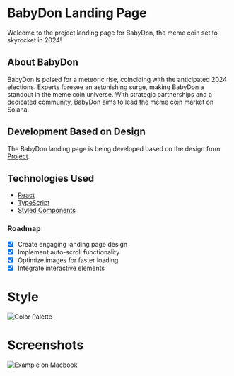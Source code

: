 # BabyDon Landing Page

Welcome to the project landing page for BabyDon, the meme coin set to skyrocket in 2024!

## About BabyDon

BabyDon is poised for a meteoric rise, coinciding with the anticipated 2024 elections. Experts foresee an astonishing surge, making BabyDon a standout in the meme coin universe. With strategic partnerships and a dedicated community, BabyDon aims to lead the meme coin market on Solana.

## Development Based on Design

The BabyDon landing page is being developed based on the design from [Project](https://www.behance.net/gallery/198996577/Meme-coin-website?tracking_source=search_projects|landing+page&l=12&).

## Technologies Used

- [React](https://reactjs.org/)
- [TypeScript](https://www.typescriptlang.org/)
- [Styled Components](https://styled-components.com/)

### Roadmap

- [x] Create engaging landing page design
- [x] Implement auto-scroll functionality
- [x] Optimize images for faster loading
- [x] Integrate interactive elements

# Style

![Color Palette](https://github.com/mmporfirio/ui-landing-page/assets/147407337/444a431e-b6e7-479e-afa3-1b8c9e10334b)

# Screenshots

![Example on Macbook](https://github.com/mmporfirio/ui-landing-page/assets/147407337/5587b9bd-aad2-4639-b52a-61608b268c3c)
